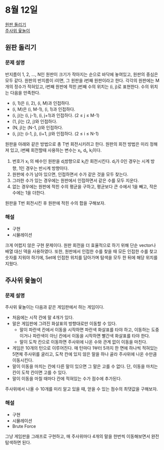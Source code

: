 # 8월 12일

[원판 돌리기](https://www.acmicpc.net/problem/17822)  
[주사위 윷놀이](https://www.acmicpc.net/problem/17825)  

## 원판 돌리기
### 문제 설명
반지름이 1, 2, ..., N인 원판이 크기가 작아지는 순으로 바닥에 놓여있고, 원판의 중심은 모두 같다. 원판의 반지름이 i이면, 그 원판을 i번째 원판이라고 한다. 각각의 원판에는 M개의 정수가 적혀있고, i번째 원판에 적힌 j번째 수의 위치는 (i, j)로 표현한다. 수의 위치는 다음을 만족한다.

- (i, 1)은 (i, 2), (i, M)과 인접하다.
- (i, M)은 (i, M-1), (i, 1)과 인접하다.
- (i, j)는 (i, j-1), (i, j+1)과 인접하다. (2 ≤ j ≤ M-1)
- (1, j)는 (2, j)와 인접하다.
- (N, j)는 (N-1, j)와 인접하다.
- (i, j)는 (i-1, j), (i+1, j)와 인접하다. (2 ≤ i ≤ N-1)

원판을 아래와 같은 방법으로 총 T번 회전시키려고 한다. 원판의 회전 방법은 미리 정해져 있고, i번째 회전할때 사용하는 변수는 x<sub>i</sub>, d<sub>i</sub>, k<sub>i</sub>이다.

1. 번호가 x<sub>i</sub> 의 배수인 원판을 d<sub>i</sub>방향으로 k<sub>i</sub>칸 회전시킨다. d<sub>i</sub>가 0인 경우는 시계 방향, 1인 경우는 반시계 방향이다.
2. 원판에 수가 남아 있으면, 인접하면서 수가 같은 것을 모두 찾는다.
  1. 그러한 수가 있는 경우에는 원판에서 인접하면서 같은 수를 모두 지운다.
  2. 없는 경우에는 원판에 적힌 수의 평균을 구하고, 평균보다 큰 수에서 1을 빼고, 작은 수에는 1을 더한다.

원판을 T번 회전시킨 후 원판에 적힌 수의 합을 구해보자.

### 해설
- 구현
- 시뮬레이션

크게 어렵지 않은 구현 문제이다. 원판 회전을 더 효율적으로 하기 위해 단순 vector나 배열 대신 덱을 사용하였다. 또한, 원판에서 인접한 수를 찾을 때 모든 인접한 수를 찾고 숫자를 지워야 하기에, Set에 인접한 위치를 담아가며 탐색을 모두 한 뒤에 해당 위치를 지웠다.

## 주사위 윷놀이
### 문제 설명
주사위 윷놀이는 다음과 같은 게임판에서 하는 게임이다.



- 처음에는 시작 칸에 말 4개가 있다.
- 말은 게임판에 그려진 화살표의 방향대로만 이동할 수 있다. 
  - 말이 파란색 칸에서 이동을 시작하면 파란색 화살표를 타야 하고, 이동하는 도중이거나 파란색이 아닌 칸에서 이동을 시작하면 빨간색 화살표를 타야 한다. 
  - 말이 도착 칸으로 이동하면 주사위에 나온 수와 관계 없이 이동을 마친다.
- 게임은 10개의 턴으로 이루어진다. 매 턴마다 1부터 5까지 한 면에 하나씩 적혀있는 5면체 주사위를 굴리고, 도착 칸에 있지 않은 말을 하나 골라 주사위에 나온 수만큼 이동시킨다.
- 말이 이동을 마치는 칸에 다른 말이 있으면 그 말은 고를 수 없다. 단, 이동을 마치는 칸이 도착 칸이면 고를 수 있다.
- 말이 이동을 마칠 때마다 칸에 적혀있는 수가 점수에 추가된다.

주사위에서 나올 수 10개를 미리 알고 있을 때, 얻을 수 있는 점수의 최댓값을 구해보자.

### 해설
- 구현
- 시뮬레이션
- Brute Force

그냥 게임판을 그래프로 구현하고, 매 주사위마다 4개의 말을 한번씩 이동해보면서 완전탐색하면 된다.